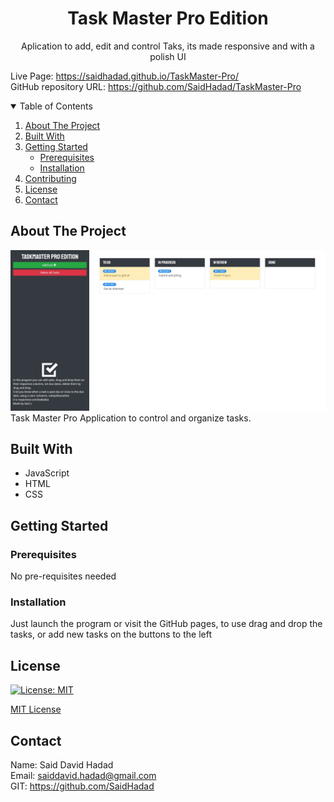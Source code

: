 <!-- PROJECT TITE -->
  <h1 align="center">Task Master Pro Edition</h1>
  
  <!-- DESCRIPTION -->
  <p align="center">
  Aplication to add, edit and control Taks, its made responsive and with a polish UI

  <!-- DEPLOYED LINK -->
  Live Page: https://saidhadad.github.io/TaskMaster-Pro/
  <br>
  GitHub repository URL: https://github.com/SaidHadad/TaskMaster-Pro

  <!-- TABLE OF CONTENTS -->
  <details open="open">
  <summary>Table of Contents</summary>
  <ol>
  <li><a href="#about-the-project">About The Project</a></li>
  <li><a href="#built-with">Built With</a></li>
  <li>
    <a href="#getting-started">Getting Started</a>
    <ul>
    <li><a href="#prerequisites">Prerequisites</a></li>
    <li><a href="#installation">Installation</a></li>
    </ul>
    </li>
  <li><a href="#contributing">Contributing</a></li>
  <li><a href="#license">License</a></li>
  <li><a href="#contact">Contact</a></li>
  </ol>
  </details>
  
  
  <!-- ABOUT THE PROJECT -->
  ## About The Project

  ![TaskMaster](./assets/Capture.JPG) <br>
  Task Master Pro Application to control and organize tasks.
  
  ## Built With

  * JavaScript
  * HTML
  * CSS
  
  <!-- GETTING STARTED -->
  
  ## Getting Started

  ### Prerequisites

  No pre-requisites needed

  ### Installation

  Just launch the program or visit the GitHub pages, to use drag and drop the tasks, or add new tasks on the buttons to the left

  <!-- CONTRIBUTING -->
    
  <!-- LICENSE -->
  
  ## License

 [![License: MIT](https://img.shields.io/badge/License-MIT-yellow.svg)](https://opensource.org/licenses/MIT)

[MIT License](https://choosealicense.com/licenses/mit/)  
  
  <!-- CONTACT -->
  
  ## Contact
  Name: Said David Hadad <br>
  Email: saiddavid.hadad@gmail.com <br>
  GIT: https://github.com/SaidHadad <br>